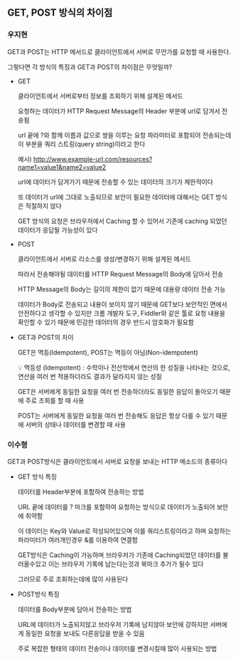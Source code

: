 ## GET, POST 방식의 차이점

### 우지현

GET과 POST는 HTTP 메서드로 클라이언트에서 서버로 무언가를 요청할 때 사용한다.

그렇다면 각 방식의 특징과 GET과 POST의 차이점은 무엇일까?

- GET

  클라이언트에서 서버로부터 정보를 조회하기 위해 설계된 메서드

  요청하는 데이터가 HTTP Request Message의 Header 부분에 url로 담겨서 전송됨

  url 끝에 ?와 함께 이름과 값으로 쌍을 이루는 요청 파라미터로 포함되어 전송되는데 이 부분을 쿼리 스트링(query string)이라고 한다

  예시) http://www.example-url.com/resources?name1=value1&name2=value2

  url에 데이터가 담겨가기 때문에 전송할 수 있는 데이터의 크기가 제한적이다

  또 데이터가 url에 그대로 노출되므로 보안이 필요한 데이터에 대해서는 GET 방식은 적절하지 않다

  GET 방식의 요청은 브라우저에서 Caching 할 수 있어서 기존에 caching 되었던 데이터가 응답될 가능성이 있다

- POST 

  클라이언트에서 서버로 리소스를 생성/변경하기 위해 설계된 메서드

  따라서 전송해야될 데이터를 HTTP Request Message의 Body에 담아서 전송

  HTTP Message의 Body는 길이의 제한이 없기 때문에 대용량 데이터 전송 가능

  데이터가 Body로 전송되고 내용이 보이지 않기 때문에 GET보다 보안적인 면에서 안전하다고 생각할 수 있지만 크롬 개발자 도구, Fiddler와 같은 툴로 요청 내용을 확인할 수 있기 때문에 민감한 데이터의 경우 반드시 암호화가 필요함

- GET과 POST의 차이

  GET은 멱등(Idempotent), POST는 멱등이 아님(Non-idempotent)

  💡 멱등성 (Idempotent) : 수학이나 전산학에서 연산의 한 성질을 나타내는 것으로, 연산을 여러 번 적용하더라도 결과가 달라지지 않는 성질

  GET은 서버에게 동일한 요청을 여러 번 전송하더라도 동일한 응답이 돌아오기 때문에 주로 조회를 할 때 사용

  POST는 서버에게 동일한 요청을 여러 번 전송해도 응답은 항상 다를 수 있기 때문에 서버의 상태나 데이터를 변경할 때 사용

### 이수형

GET과 POST방식은 클라이언트에서 서버로 요청을 보내는 HTTP 메소드의 종류이다

- GET 방식 특징

  데이터를 Header부분에 포함하여 전송하는 방법 

  URL 끝에 데이터를 ? 마크를 포함하여 요청하는 방식으로 데이터가 노출되어 보안에 취약함 

  이 데이터는 Key와 Value로 작성되어있으며 이를 쿼리스트링이라고 하며 요청하는 파라미터가 여러개인경우 &를 이용하여 연결함

  GET방식은 Caching이 가능하며 브라우저가 기존에 Caching되었던 데이터를 불러올수있고 이는 브라우저 기록에 남는다는것과 북마크 추가가 될수 있다

  그러므로 주로 조회하는데에 많이 사용된다

- POST방식 특징

  데이터를 Body부분에 담아서 전송하는 방법

  URL에 데이터가 노출되지않고 브라우저 기록에 남지않아 보안에 강하지만 서버에게 동일한 요청을 보내도 다른응답을 받을 수 있음

  주로 복잡한 형태의 데이터 전송이나 데이터를 변경시킬때 많이 사용되는 방법
